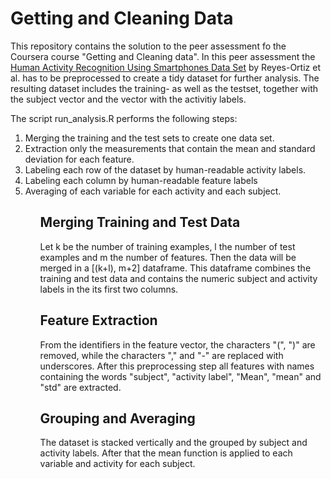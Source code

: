 <h1>Getting and Cleaning Data</h1>

This repository contains the solution to the peer assessment fo the Coursera course "Getting and Cleaning data". In this peer assessment the [Human Activity Recognition Using Smartphones Data Set](http://archive.ics.uci.edu/ml/datasets/Human+Activity+Recognition+Using+Smartphones "Human Activity Recognition Using Smartphones Data Set") by Reyes-Ortiz et al. has to be preprocessed to create a tidy dataset for further analysis. The resulting dataset includes the training- as well as the testset, together with the subject vector and the vector with the activitiy labels.

The script run_analysis.R performs the following steps:

<ol>
    <li>Merging the training and the test sets to create one data set.</li>
    <li>Extraction only the measurements that contain the mean and standard deviation for each feature.</li>
    <li>Labeling each row of the dataset by human-readable activity labels.</li>
    <li>Labeling each column by human-readable feature labels</li>
    <li>Averaging of each variable for each activity and each subject.</li>
<ol>

<h2>Merging Training and Test Data</h1>
Let k be the number of training examples, l the number of test examples and m the number of features. Then the data will be merged in a [(k+l), m+2] dataframe. This dataframe combines the training and test data and contains the numeric subject and activity labels in the its first two columns.

<h2>Feature Extraction</h1>
From the identifiers in the feature vector, the characters "(", ")" are removed, while the characters "," and "-"  are replaced with underscores. After this preprocessing step all features with names containing the words "subject", "activity label", "Mean", "mean" and "std" are extracted.

<h2>Grouping and Averaging</h1>
The dataset is stacked vertically and the grouped by subject and activity labels. After that the mean function is applied to each variable and activity for each subject.

